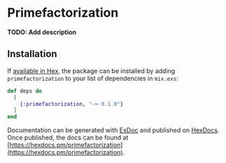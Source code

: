 # Primefactorization

**TODO: Add description**

## Installation

If [available in Hex](https://hex.pm/docs/publish), the package can be installed
by adding `primefactorization` to your list of dependencies in `mix.exs`:

```elixir
def deps do
  [
    {:primefactorization, "~> 0.1.0"}
  ]
end
```

Documentation can be generated with [ExDoc](https://github.com/elixir-lang/ex_doc)
and published on [HexDocs](https://hexdocs.pm). Once published, the docs can
be found at [https://hexdocs.pm/primefactorization](https://hexdocs.pm/primefactorization).

